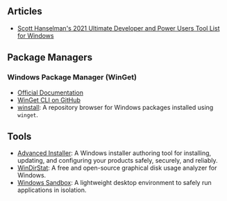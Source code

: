 
## Articles

- [Scott Hanselman's 2021 Ultimate Developer and Power Users Tool List for Windows](https://www.hanselman.com/blog/scott-hanselmans-2021-ultimate-developer-and-power-users-tool-list-for-windows)

## Package Managers

### Windows Package Manager (WinGet)

- [Official Documentation](https://learn.microsoft.com/en-us/windows/package-manager/)
- [WinGet CLI on GitHub](https://github.com/microsoft/winget-cli)
- [winstall](https://winstall.app/): A repository browser for Windows packages installed using `winget`.

## Tools

- [Advanced Installer](https://www.advancedinstaller.com/): A Windows installer authoring tool for installing, updating, and configuring your products safely, securely, and reliably.
- [WinDirStat](https://github.com/windirstat/windirstat): A free and open-source graphical disk usage analyzer for Windows.
- [Windows Sandbox](https://learn.microsoft.com/en-us/windows/security/application-security/application-isolation/windows-sandbox/windows-sandbox-overview): A lightweight desktop environment to safely run applications in isolation.
